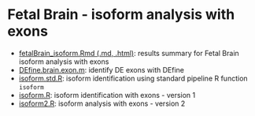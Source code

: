 Fetal Brain - isoform analysis with exons
=========================================
* [fetalBrain_isoform.Rmd (.md, .html)](./fetalBrain_isoform.md): results summary for Fetal Brain isoform analysis with exons
* [DEfine.brain.exon.m](./DEfine.brain.exon.m): identify DE exons with DEfine
* [isoform.std.R](./isoform.std.R): isoform identification using standard pipeline R function `isoform`    
* [isoform.R](./isoform.R): isoform identification with exons - version 1
* [isoform2.R](./isoform2.R): isoform analysis with exons - version 2
